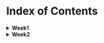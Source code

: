 # Index of Contents

<details>
  <summary>
    <b>Week1</b>
  </summary>
  <ul>
    <li>
      <a href="../Week1/Basics.playground/Contents.swift">Basics</a>
    </li>
    <ul>
      <li>Constants and Variables</li>
      <li>Type Annotations</li>
      <li>Naming Constants and Variables</li>
      <li>Printing Constants and Variables</li>
      <li>Comments</li>
      <li>Semicolons</li>
      <li>Floating-Point Numbers</li>
      <li>Type Safety and Type Inference</li>
      <li>Numeric Literals</li>
      <li>Type Aliases</li>
      <li>Booleans</li>
      <li>Tuples</li>
      <li>Optionals</li>
    </ul>
    <li>
      <a href="../Week1/BasicOperators.playground/Contents.swift">Basic Operators</a>
    </li>
    <ul>
      <li>Assignment Operator</li>
      <li>Arithmetic Operators</li>
      <li>Remainder Operator</li>
      <li>Unary Minus Operator</li>
      <li>Unary Plus Operator</li>
      <li>Compound Assignment Operators</li>
      <li>Comparison Operators</li>
      <li>Ternary Conditional Operator</li>
      <li>Nil-Coalescing Operator</li>
      <li>Range Operators</li>
      <ul>
        <li>Closed Range Operator</li>
        <li>Half-Open Range Operator</li>
        <li>One-Sided Ranges</li>
      </ul>
      <li>Logical Operators</li>
      <ul>
        <li>Logical NOT (!a) Operator</li>
        <li>Logical AND (a && b) Operator</li>
        <li>Logical OR (a || b) Operator</li>
      </ul>
    </ul>
    <li>
      <a href="../Week1/StringsAndCharacters.playground/Contents.swift">Strings and Characters</a>
    </li>
    <ul>
      <li>String Literals</li>
      <li>Multiline String Literals</li>
      <li>Special Characters in String Literals</li>
      <li>Initializing an Empty String</li>
      <li>String Mutability</li>
      <li>Strings Are Value Types</li>
      <li>Working with Characters</li>
      <li>Concatenating Strings and Characters</li>
      <li>String Interpolation</li>
      <li>Accessing and Modifying a String</li>
      <li>Inserting and Removing</li>
      <li>Substrings</li>
      <li>Comparing Strings</li>
      <li>Prefix and Suffix Equality</li>
    </ul>
    <li>
      <a href="../Week1/CollectionTypes.playground/Contents.swift">Collection Types</a>
    </li>
    <ul>
      <li>Documents</li>
      <ul>
        <li>
          <a href="../Documents/Week1/CollectionTypes/collection_types-intro.png">Documents/Collection Types</a>
        </li>
        <li>
          <a href="../Documents/Week1/CollectionTypes/collection_types-set-venn_diagram.png">Documents/Set Venn Diagram</a>
        </li>
        <li>
          <a href="../Documents/Week1/CollectionTypes/collection_types-set-euler_diagram.png">Documents/Set Euler Diagram</a>
        </li>
      </ul>
      <li>Array</li>
      <ul>
        <li>Creating an Empty Array</li>
        <li>Creating an Array with a Default Value</li>
        <li>Creating an Array by Adding Two Arrays Together</li>
        <li>Creating an Array with an Array Literal</li>
        <li>Accessing and Modifying an Array</li>
        <li>Iterating Over an Array</li>
        <li>Nested Array</li>
      </ul>
      <li>Set</li>
      <ul>
        <li>Creating and Initializing an Empty Set</li>
        <li>Creating a Set with an Array Literal</li>
        <li>Accessing and Modifying a Set</li>
        <li>Iterating Over a Set</li>
        <li>Performing Set Operations</li>
        <li>Fundamental Set Operations</li>
        <li>Set Membership and Equality</li>
      </ul>
      <li>Dictionary</li>
      <ul>
        <li>Creating an Empty Dictionary</li>
        <li>Creating a Dictionary with a Dictionary Literal</li>
        <li>Accessing and Modifying a Dictionary</li>
        <li>Iterating Over a Dictionary</li>
      </ul>
    </ul>
    <li>
      <a href="../Week1/ControlFlow.playground/Contents.swift">Control Flow</a>
    </li>
    <ul>
      <li>For-In Loops</li>
      <ul>
        <li>For-In Loops with Numeric Ranges</li>
        <li>Stride(from:to:by:)</li>
        <li>Stride(from:through:by:)</li>
      </ul>
      <li>While Loops</li>
      <li>Conditional Statements</li>
      <ul>
        <li>If</li>
        <li>Switch</li>
        <ul>
          <li>Compound Cases in Switch</li>
          <li>Interval Matching in Switch</li>
          <li>Tuples in Switch</li>
          <li>Value Bindings in Switch</li>
          <li>Where in Switch</li>
        </ul>
      </ul>
      <li>Control Transfer Statements</li>
      <ul>
        <li>Continue</li>
        <li>Break</li>
        <li>Labeled Statements</li>
        <li>Early Exit (Guard Let)</li>
      </ul>
      <li>Checking API Availability</li>
    </ul>
    <li>
      <a href="../Week1/Functions.playground/Contents.swift">Functions</a>
    </li>
    <ul>
      <li>Defining and Calling Functions</li>
      <li>Function Parameters and Return Values</li>
      <li>Functions Without Parameters</li>
      <li>Functions without Return Values</li>
      <li>Functions With Multiple Parameters</li>
      <li>Functions with Multiple Return Values</li>
      <li>Optional Tuple Return Types</li>
      <li>Functions With an Implicit Return</li>
      <li>Function Argument Labels and Parameter Names</li>
      <li>Specifying Argument Labels</li>
      <li>Omitting Argument Labels</li>
      <li>Default Parameter Values</li>
      <li>Variadic Parameters</li>
      <li>In-Out Parameters</li>
      <li>Function Types</li>
      <li>Using Function Types</li>
      <li>Function Types as Parameter Types</li>
      <li>Function Types as Return Types</li>
      <li>Nested Functions</li>
    </ul>
    <li>
      <a href="../Week1/Enumerations.playground/Contents.swift">Enumerations</a>
    </li>
    <ul>
      <li>Matching Enumeration Values with a Switch Statement</li>
      <li>Iterating over Enumeration Cases</li>
      <li>Associated Values</li>
      <li>Raw Values</li>
      <li>Implicitly Assigned Raw Values</li>
      <li>Initializing from a Raw Value</li>
      <li>Using Computed Property in Enumerations</li>
    </ul>
    <li>
      <a href="../Week1/StructuresAndClasses.playground/Contents.swift">Structures and Classes</a>
    </li>
    <ul>
      <li>Documents</li>
      <ul>
        <li>
          <a href="../Documents/Week1/StructuresAndClasses/shared_state-struct.png">Documents/Shared State Struct</a>
        </li>
        <li>
          <a href="../Documents/Week1/StructuresAndClasses/shared_state-class.png">Documents/Shared State Class</a>
        </li>
      </ul>
      <li>Comparing Structures and Classes</li>
      <li>Definition Syntax</li>
      <li>Structure and Class Instances</li>
      <li>Accessing Properties</li>
      <li>Memberwise Initializers for Structure Types</li>
      <li>Structures and Enumerations Are Value Types</li>
      <li>Classes Are Reference Types</li>
      <li>Identity Operators</li>
    </ul>
  </ul>
</details>
<details>
  <summary>
    <b>Week2</b>
  </summary>
  <ul>
    <li>
      <a href="../Week2/Properties.playground/Contents.swift">Properties</a>
    </li>
    <ul>
      <li>Stored Properties</li>
      <ul>
        <li>Stored Properties of Constant Structure Instances</li>
        <li>Lazy Stored Properties</li>
      </ul>
      <li>Computed Properties</li>
      <ul>
        <li>Read-Only Computed Properties</li>
      </ul>
      <li>Property Observers</li>
      <li>Property Wrappers</li>
      <li>Setting Initial Values for Wrapped Properties</li>
      <li>Projecting a Value From a Property Wrapper</li>
      <li>Global and Local Variables</li>
      <li>Type Properties</li>
      <ul>
        <li>Type Property Syntax</li>
      </ul>
    </ul>
  </ul>
</details>